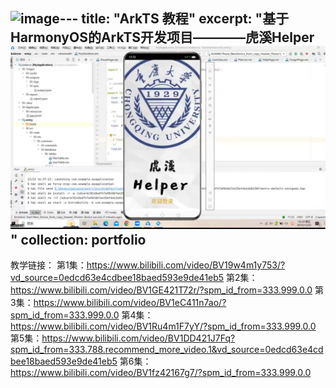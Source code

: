 ![image](https://github.com/user-attachments/assets/afa78038-7c53-4a8b-8667-edcc579cfae9)---
title: "ArkTS 教程"
excerpt: "基于HarmonyOS的ArkTS开发项目————虎溪Helper<br/><img src='/images/blogs1.png'>"
collection: portfolio
---

教学链接：
第1集：https://www.bilibili.com/video/BV19w4m1y753/?vd_source=0edcd63e4cdbee18baed593e9de41eb5
第2集：https://www.bilibili.com/video/BV1GE421T72r/?spm_id_from=333.999.0.0
第3集：https://www.bilibili.com/video/BV1eC411n7ao/?spm_id_from=333.999.0.0
第4集：https://www.bilibili.com/video/BV1Ru4m1F7yY/?spm_id_from=333.999.0.0
第5集：https://www.bilibili.com/video/BV1DD421J7Fq?spm_id_from=333.788.recommend_more_video.1&vd_source=0edcd63e4cdbee18baed593e9de41eb5
第6集：https://www.bilibili.com/video/BV1fz42167g7/?spm_id_from=333.999.0.0
